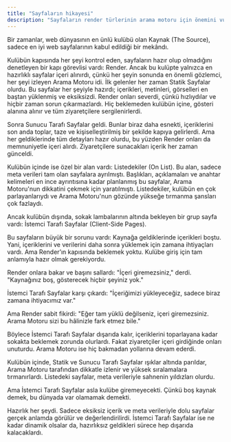 ```yaml
---
title: "Sayfaların hikayesi"
description: "Sayfaların render türlerinin arama motoru için önemini vurgulayan kısa bir hikaye"
---
```


Bir zamanlar, web dünyasının en ünlü kulübü olan Kaynak (The Source), sadece en iyi web sayfalarının kabul edildiği bir mekândı. 

Kulübün kapısında her şeyi kontrol eden, sayfaların hazır olup olmadığını denetleyen bir kapı görevlisi vardı: Render. Ancak bu kulüpte yalnızca en hazırlıklı sayfalar içeri alınırdı, çünkü her şeyin sonunda en önemli gözlemci, her şeyi izleyen Arama Motoru idi. İlk gelenler her zaman Statik Sayfalar olurdu. Bu sayfalar her şeyiyle hazırdı; içerikleri, metinleri, görselleri en baştan yüklenmiş ve eksiksizdi. Render onları severdi, çünkü hızlıydılar ve hiçbir zaman sorun çıkarmazlardı. Hiç beklemeden kulübün içine, gösteri alanına alınır ve tüm ziyaretçilere sergilenirlerdi.

Sonra Sunucu Tarafı Sayfalar geldi. Bunlar biraz daha esnekti, içeriklerini son anda toplar, taze ve kişiselleştirilmiş bir şekilde kapıya gelirlerdi. Ama her geldiklerinde tüm detayları hazır olurdu, bu yüzden Render onları da memnuniyetle içeri alırdı. Ziyaretçilere sunacakları içerik her zaman günceldi.

Kulübün içinde ise özel bir alan vardı: Listedekiler (On List). Bu alan, sadece meta verileri tam olan sayfalara ayrılmıştı. Başlıkları, açıklamaları ve anahtar kelimeleri en ince ayrıntısına kadar planlanmış bu sayfalar, Arama Motoru'nun dikkatini çekmek için yaratılmıştı. Listedekiler, kulübün en çok parlayanlarıydı ve Arama Motoru'nun gözünde yükseğe tırmanma şansları çok fazlaydı.

Ancak kulübün dışında, sokak lambalarının altında bekleyen bir grup sayfa vardı: İstemci Tarafı Sayfalar (Client-Side Pages).

Bu sayfaların büyük bir sorunu vardı: Kaynağa geldiklerinde içerikleri boştu. Yani, içeriklerini ve verilerini daha sonra yüklemek için zamana ihtiyaçları vardı. Ama Render’ın kapısında beklemek yoktu. Kulübe giriş için tam anlamıyla hazır olmak gerekiyordu.

Render onlara bakar ve başını sallardı: "İçeri giremezsiniz," derdi. "Kaynağınız boş, gösterecek hiçbir şeyiniz yok."

İstemci Tarafı Sayfalar karşı çıkardı: "İçeriğimizi yükleyeceğiz, sadece biraz zamana ihtiyacımız var."

Ama Render sabit fikirdi: "Eğer tam yüklü değilseniz, içeri giremezsiniz. Arama Motoru sizi bu hâlinizle fark etmez bile."

Böylece İstemci Tarafı Sayfalar dışarıda kalır, içeriklerini toparlayana kadar sokakta beklemek zorunda olurlardı. Fakat ziyaretçiler içeri girdiğinde onları unuturdu. Arama Motoru ise hiç bakmadan yollarına devam ederdi.

Kulübün içinde, Statik ve Sunucu Tarafı Sayfalar ışıklar altında parıldar, Arama Motoru tarafından dikkatle izlenir ve yüksek sıralamalara tırmanırlardı. Listedeki sayfalar, meta verileriyle sahnenin yıldızları olurdu.

Ama İstemci Tarafı Sayfalar asla kulübe giremeyecekti. Çünkü boş kaynak demek, bu dünyada var olamamak demekti.

Hazırlık her şeydi. Sadece eksiksiz içerik ve meta verileriyle dolu sayfalar gerçek anlamda görülür ve değerlendirilirdi. İstemci Tarafı Sayfalar ise ne kadar dinamik olsalar da, hazırlıksız geldikleri sürece hep dışarıda kalacaklardı.
